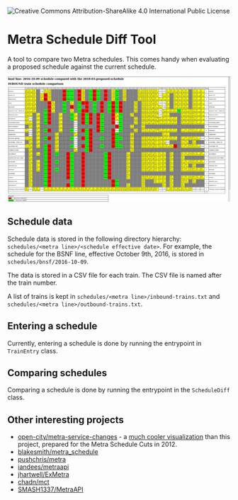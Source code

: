 ![Creative Commons Attribution-ShareAlike 4.0 International Public License](https://img.shields.io/badge/License-CC--BY--SA-blue.svg)

# Metra Schedule Diff Tool

A tool to compare two Metra schedules.  This comes handy when evaluating a proposed schedule against the current schedule.

![Schedule comparison](docs/screenshot.png)

## Schedule data

Schedule data is stored in the following directory hierarchy: `schedules/<metra line>/<schedule effective date>`.  For example, the schedule for the BSNF line, effective October 9th, 2016, is stored in `schedules/bnsf/2016-10-09`.

The data is stored in a CSV file for each train.  The CSV file is named after the train number.

A list of trains is kept in `schedules/<metra line>/inbound-trains.txt` and `schedules/<metra line>/outbound-trains.txt`. 

## Entering a schedule

Currently, entering a schedule is done by running the entrypoint in `TrainEntry` class.

## Comparing schedules

Comparing a schedule is done by running the entrypoint in the `ScheduleDiff` class.

## Other interesting projects

* [open-city/metra-service-changes](https://github.com/open-city/metra-service-changes) - a [much cooler visualization](https://c82.net/metra/) than this project, prepared for the Metra Schedule Cuts in 2012.
* [blakesmith/metra\_schedule](https://github.com/blakesmith/metra_schedule)
* [pushchris/metra](https://github.com/pushchris/metra)
* [iandees/metraapi](https://github.com/iandees/metraapi)
* [jhartwell/ExMetra](https://github.com/jhartwell/ExMetra)
* [chadn/mct](https://github.com/chadn/mct)
* [SMASH1337/MetraAPI](https://github.com/SMASH1337/MetraAPI)
